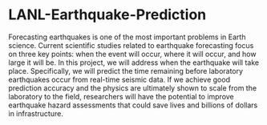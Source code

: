 # LANL-Earthquake-Prediction
Forecasting earthquakes is one of the most important problems in Earth science. Current scientific studies related to earthquake forecasting focus on three key points: when the event will occur, where it will occur, and how large it will be. In this project, we will address when the earthquake will take place. Specifically, we will predict the time remaining before laboratory earthquakes occur from real-time seismic data. If we achieve good prediction accuracy and the physics are ultimately shown to scale from the laboratory to the field, researchers will have the potential to improve earthquake hazard assessments that could save lives and billions of dollars in infrastructure.
